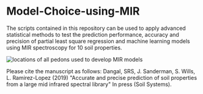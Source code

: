  # Model-Choice-using-MIR
 The scripts contained in this repository can be used to apply advanced statistical methods to test the prediction performance, accuracy and precision of partial least square regression and machine learning models using MIR spectroscopy for 10 soil properties.
 
 ![locations of all pedons used to develop MIR models](https://github.com/whrc/Model-Choice-Using-MIR-Spectroscopy/blob/master/Figure.jpg)
 
Please cite the manuscript as follows:
Dangal, SRS, J. Sanderman, S. Wills, L. Ramirez-Lopez (2019) "Accurate and precise prediction of soil properties from a large mid infrared spectral library" In press (Soil Systems).
